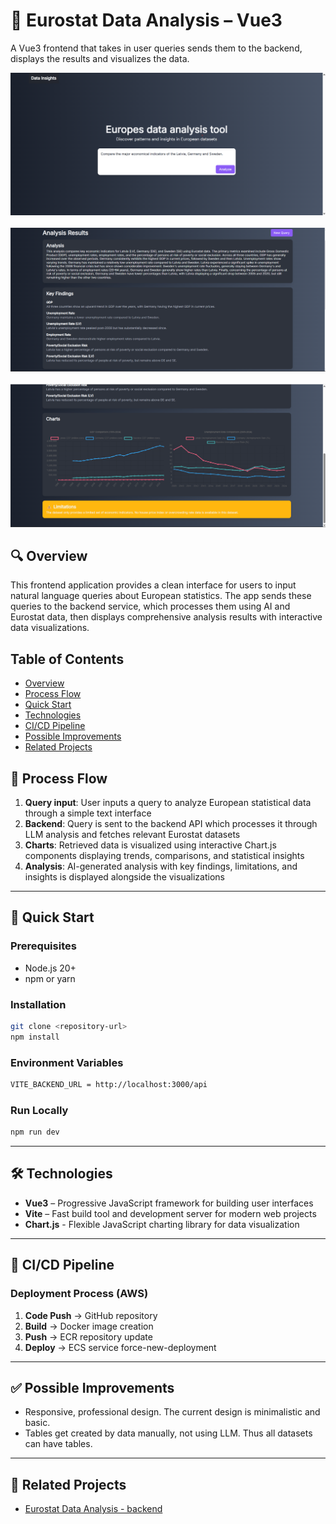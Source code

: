 # 🏡 Eurostat Data Analysis – Vue3

A Vue3 frontend that takes in user queries sends them to the backend, displays the results and visualizes the data.

<div align="center">
  <img src="./src/assets/screenshots/query-input.png" alt="Query Input Interface" width="600">
  <br><br>
  <img src="./src/assets/screenshots/analysis-results.png" alt="Analysis Results" width="600">
  <br><br>
  <img src="./src/assets/screenshots/data-visualization.png" alt="Data Visualization Charts" width="600">
</div>

## 🔍 Overview

This frontend application provides a clean interface for users to input natural language queries about European statistics. The app sends these queries to the backend service, which processes them using AI and Eurostat data, then displays comprehensive analysis results with interactive data visualizations.

## Table of Contents

- [Overview](#-overview)
- [Process Flow](#-process-flow)
- [Quick Start](#-quick-start)
- [Technologies](#️-technologies)
- [CI/CD Pipeline](#-cicd-pipeline)
- [Possible Improvements](#-possible-improvements)
- [Related Projects](#-related-projects)

## 🔄 Process Flow

1. **Query input**: User inputs a query to analyze European statistical data through a simple text interface
2. **Backend**: Query is sent to the backend API which processes it through LLM analysis and fetches relevant Eurostat datasets
3. **Charts**: Retrieved data is visualized using interactive Chart.js components displaying trends, comparisons, and statistical insights
4. **Analysis**: AI-generated analysis with key findings, limitations, and insights is displayed alongside the visualizations

---

## 🚀 Quick Start


### Prerequisites
- Node.js 20+ 
- npm or yarn

### Installation
```bash
git clone <repository-url>
npm install
```

### Environment Variables
```bash
VITE_BACKEND_URL = http://localhost:3000/api
```

### Run Locally
```bash
npm run dev
```

---

## 🛠️ Technologies

- **Vue3** – Progressive JavaScript framework for building user interfaces
- **Vite** – Fast build tool and development server for modern web projects
- **Chart.js** - Flexible JavaScript charting library for data visualization

---

## 🔄 CI/CD Pipeline

### Deployment Process (AWS)
1. **Code Push** → GitHub repository
2. **Build** → Docker image creation
3. **Push** → ECR repository update
4. **Deploy** → ECS service force-new-deployment

---

## ✅ Possible Improvements

- Responsive, professional design. The current design is minimalistic and basic.
- Tables get created by data manually, not using LLM. Thus all datasets can have tables.

---

## 🔗 Related Projects
- [Eurostat Data Analysis - backend](https://github.com/kruminskr/dataAnalyzer-sys)